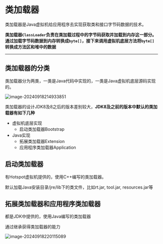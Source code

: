 # 类加载器

类加载器是Java虚拟机给应用程序去实现获取类和接口字节码数据的技术。

**类加载器`ClassLoader`负责在类加载过程中的字节码获取并加载到内存这一部分。通过加载字节码数据到内存转换成`byte[]`，接下来调用虚拟机底层方法将`byte[]`转换成方法区和堆中的数据**

***

## 类加载器的分类

类加载器分为两类，一类是Java代码中实现的，一类是Java虚拟机底层源码实现的。

![image-20240918214933851](https://s2.loli.net/2024/09/18/OHiYBKbdtp7Rl2M.png)

 类加载器的设计JDK8及8之后的版本差别较大，**JDK8及之前的版本中默认的类加载器有如下几种**

+ 虚拟机底层实现
  + 启动类加载器Bootstrap
+ Java实现
  + 拓展类加载器Extension
  + 应用程序类加载器Application

## 启动类加载器

有Hotspot虚拟机提供的，使用C++编写的类加载器。

默认加载Java安装目录/jre/lib下的类文件，比如rt.jar, tool.jar, resources.jar等

## 拓展类加载器和应用程序类加载器

都是JDK中提供的，使用Java编写的类加载器

通过继承获得类加载器的能力

![image-20240918220115089](https://s2.loli.net/2024/09/18/n5t6WjJgLQGklai.png)


